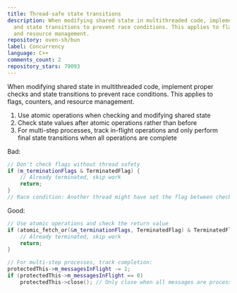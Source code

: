 ```yaml
---
title: Thread-safe state transitions
description: When modifying shared state in multithreaded code, implement proper checks
  and state transitions to prevent race conditions. This applies to flags, counters,
  and resource management.
repository: oven-sh/bun
label: Concurrency
language: C++
comments_count: 2
repository_stars: 79093
---
```


When modifying shared state in multithreaded code, implement proper checks and state transitions to prevent race conditions. This applies to flags, counters, and resource management.

1. Use atomic operations when checking and modifying shared state
2. Check state values after atomic operations rather than before 
3. For multi-step processes, track in-flight operations and only perform final state transitions when all operations are complete

Bad:
```cpp
// Don't check flags without thread safety
if (m_terminationFlags & TerminatedFlag) {
    // Already terminated, skip work
    return;
}
// Race condition: Another thread might have set the flag between check and action
```

Good:
```cpp
// Use atomic operations and check the return value
if (atomic_fetch_or(&m_terminationFlags, TerminatedFlag) & TerminatedFlag) {
    // Already terminated, skip work
    return;
}

// For multi-step processes, track completion:
protectedThis->m_messagesInFlight -= 1;
if (protectedThis->m_messagesInFlight == 0)
    protectedThis->close(); // Only close when all messages are processed
```